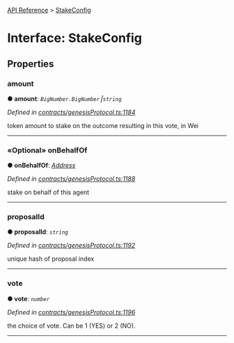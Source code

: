 [API Reference](../README.md) > [StakeConfig](../interfaces/StakeConfig.md)



# Interface: StakeConfig


## Properties
<a id="amount"></a>

###  amount

**●  amount**:  *`BigNumber.BigNumber`⎮`string`* 

*Defined in [contracts/genesisProtocol.ts:1184](https://github.com/daostack/arc.js/blob/caacbb2/lib/contracts/genesisProtocol.ts#L1184)*



token amount to stake on the outcome resulting in this vote, in Wei




___

<a id="onBehalfOf"></a>

### «Optional» onBehalfOf

**●  onBehalfOf**:  *[Address](../#Address)* 

*Defined in [contracts/genesisProtocol.ts:1188](https://github.com/daostack/arc.js/blob/caacbb2/lib/contracts/genesisProtocol.ts#L1188)*



stake on behalf of this agent




___

<a id="proposalId"></a>

###  proposalId

**●  proposalId**:  *`string`* 

*Defined in [contracts/genesisProtocol.ts:1192](https://github.com/daostack/arc.js/blob/caacbb2/lib/contracts/genesisProtocol.ts#L1192)*



unique hash of proposal index




___

<a id="vote"></a>

###  vote

**●  vote**:  *`number`* 

*Defined in [contracts/genesisProtocol.ts:1196](https://github.com/daostack/arc.js/blob/caacbb2/lib/contracts/genesisProtocol.ts#L1196)*



the choice of vote. Can be 1 (YES) or 2 (NO).




___


